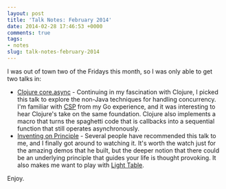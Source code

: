```yaml
---
layout: post
title: 'Talk Notes: February 2014'
date: 2014-02-28 17:46:53 +0000
comments: true
tags:
- notes
slug: talk-notes-february-2014
---
```


I was out of town two of the Fridays this month, so I was only able to get two talks in:

* [Clojure core.async](/notes/2014-02-14-core-async-clojure/) - Continuing in my fascination with Clojure, I picked this talk to explore the non-Java techniques for handling concurrency.  I'm familiar with [CSP](http://en.wikipedia.org/wiki/Communicating_sequential_processes) from my Go experience, and it was interesting to hear Clojure's take on the same foundation.  Clojure also implements a macro that turns the spaghetti code that is callbacks into a sequential function that still operates asynchronously.
* [Inventing on Principle](/notes/2014-02-21-inventing-on-principle/) - Several people have recommended this talk to me, and I finally got around to watching it.  It's worth the watch just for the amazing demos that he built, but the deeper notion that there could be an underlying principle that guides your life is thought provoking.  It also makes me want to play with [Light Table](http://www.lighttable.com/).

Enjoy.

